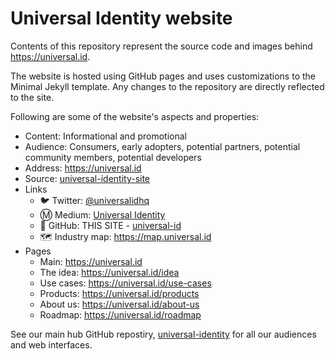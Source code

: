 # Universal Identity website

Contents of this repository represent the source code and images behind <https://universal.id>.

The website is hosted using GitHub pages and uses customizations to the Minimal Jekyll template. Any changes to the repository are directly reflected to the site.

Following are some of the website's aspects and properties:

- Content: Informational and promotional
- Audience: Consumers, early adopters, potential partners, potential community members, potential developers
- Address: <https://universal.id>
- Source: [universal-identity-site](https://github.com/universal-id/uid-site)
- Links
  - 🐦 Twitter: [@universalidhq](https://twitter.com/universalidhq)
  - Ⓜ️ Medium: [Universal Identity](https://medium.com/universal-identity)
  - 🐙 GitHub: THIS SITE - [universal-id](https://github.com/universal-id)
  - 🗺 Industry map: <https://map.universal.id>
- Pages
  - Main: <https://universal.id>
  - The idea: <https://universal.id/idea>
  - Use cases: <https://universal.id/use-cases>
  - Products: <https://universal.id/products>
  - About us: <https://universal.id/about-us>
  - Roadmap: <https://universal.id/roadmap>

See our main hub GitHub repostiry, [universal-identity](https://github.com/universal-id/uid) for all our audiences and web interfaces.